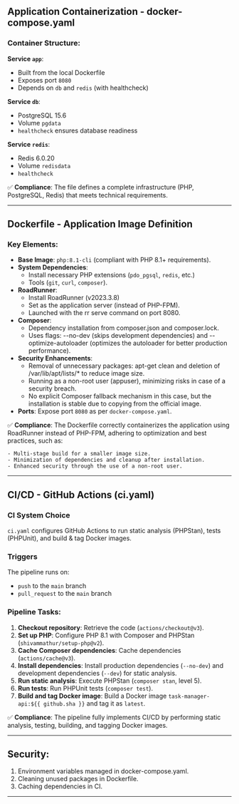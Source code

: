 ## Application Containerization - docker-compose.yaml

### Container Structure:

**Service `app`**:
- Built from the local Dockerfile
- Exposes port `8080`
- Depends on `db` and `redis` (with healthcheck)

**Service `db`**:
- PostgreSQL 15.6
- Volume `pgdata`
- `healthcheck` ensures database readiness

**Service `redis`**:
- Redis 6.0.20
- Volume `redisdata`
- `healthcheck`

✅ **Compliance**: The file defines a complete infrastructure (PHP, PostgreSQL, Redis) that meets technical requirements.

---

## Dockerfile - Application Image Definition

### Key Elements:

- **Base Image**: `php:8.1-cli` (compliant with PHP 8.1+ requirements).
- **System Dependencies**:
  - Install necessary PHP extensions (`pdo_pgsql`, `redis`, etc.)
  - Tools (`git`, `curl`, `composer`).
- **RoadRunner**:
  - Install RoadRunner (v2023.3.8)
  - Set as the application server (instead of PHP-FPM).
  - Launched with the rr serve command on port 8080.
- **Composer**: 
  - Dependency installation from composer.json and composer.lock.
  - Uses flags: --no-dev (skips development dependencies) and --optimize-autoloader (optimizes the autoloader for better production performance).
- **Security Enhancements**:
  - Removal of unnecessary packages: apt-get clean and deletion of /var/lib/apt/lists/* to reduce image size.
  - Running as a non-root user (appuser), minimizing risks in case of a security breach.
  - No explicit Composer fallback mechanism in this case, but the installation is stable due to copying from the official image.
- **Ports**: Expose port `8080` as per `docker-compose.yaml`.

✅ **Compliance**: The Dockerfile correctly containerizes the application using RoadRunner instead of PHP-FPM, adhering to optimization and best practices, such as:

    - Multi-stage build for a smaller image size.
    - Minimization of dependencies and cleanup after installation.
    - Enhanced security through the use of a non-root user.


---

## CI/CD - GitHub Actions (ci.yaml)

### CI System Choice

`ci.yaml` configures GitHub Actions to run static analysis (PHPStan), tests (PHPUnit), and build & tag Docker images.

### Triggers

The pipeline runs on:

- `push` to the `main` branch
- `pull_request` to the `main` branch

### Pipeline Tasks:

1. **Checkout repository**: Retrieve the code (`actions/checkout@v3`).
2. **Set up PHP**: Configure PHP 8.1 with Composer and PHPStan (`shivammathur/setup-php@v2`).
3. **Cache Composer dependencies**: Cache dependencies (`actions/cache@v3`).
4. **Install dependencies**: Install production dependencies (`--no-dev`) and development dependencies (`--dev`) for static analysis.
5. **Run static analysis**: Execute PHPStan (`composer stan`, level 5).
6. **Run tests**: Run PHPUnit tests (`composer test`).
7. **Build and tag Docker image**: Build a Docker image `task-manager-api:${{ github.sha }}` and tag it as `latest`.

✅ **Compliance**: The pipeline fully implements CI/CD by performing static analysis, testing, building, and tagging Docker images.

---

## **Security**:

1. Environment variables managed in docker-compose.yaml.
2. Cleaning unused packages in Dockerfile.
3. Caching dependencies in CI.

---
